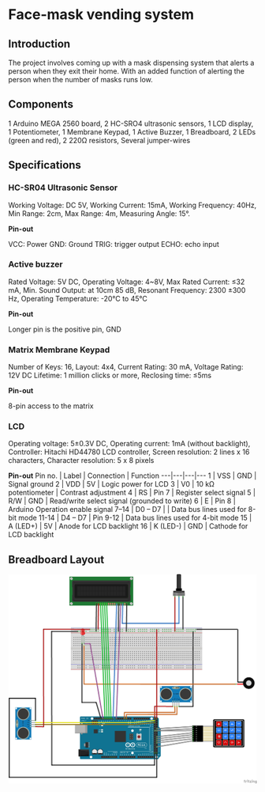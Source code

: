 # Face-mask vending system

## Introduction

The project involves coming up with a mask dispensing system that alerts a person when they exit their home. With an added function of alerting the person when the number of masks runs low.

## Components

1 Arduino MEGA 2560 board,
2 HC-SRO4 ultrasonic sensors,
1 LCD display,
1 Potentiometer,
1 Membrane Keypad,
1 Active Buzzer,
1 Breadboard,
2 LEDs (green and red),
2 220Ω resistors,
Several jumper-wires

## Specifications

### HC-SR04 Ultrasonic Sensor
Working Voltage: DC 5V,
Working Current: 15mA,
Working Frequency: 40Hz,
Min Range: 2cm,
Max Range: 4m,
Measuring Angle: 15°.

**Pin-out**

VCC: Power GND: Ground TRIG: trigger output ECHO: echo input

### Active buzzer
Rated Voltage:	5V DC,
Operating Voltage:	4~8V,
Max Rated Current:	≤32 mA,
Min. Sound Output: at 10cm	85 dB,
Resonant Frequency:	2300 ±300 Hz,
Operating Temperature:	-20°C to 45°C

**Pin-out**

Longer pin is the positive pin, GND

### Matrix Membrane Keypad
Number of Keys:	16, 
Layout:	4x4,
Current Rating:	30 mA,
Voltage Rating:	12V DC
Lifetime:	1 million clicks or more,
Reclosing time:	≤5ms

**Pin-out**

8-pin access to the matrix

### LCD 
Operating voltage:	5±0.3V DC,
Operating current: 1mA (without backlight),
Controller:	Hitachi HD44780 LCD controller,
Screen resolution:	2 lines x 16 characters,
Character resolution:	5 x 8 pixels

**Pin-out**
 Pin no. | Label | Connection	| Function 
---|---|---|---
 1 | VSS | GND | Signal ground 
2 | VDD | 5V | Logic power for LCD 
3	| V0 | 10 kΩ potentiometer |	Contrast adjustment
4	| RS	| Pin 7 | Register select signal
5	| R/W	| GND |	Read/write select signal (grounded to write)
6	| E	| Pin 8 | Arduino	Operation enable signal
7–14 | D0 – D7 |	| Data bus lines used for 8-bit mode
11-14 |	D4 – D7	| Pin 9-12 |	Data bus lines used for 4-bit mode
15 | A (LED+) |	5V | Anode for LCD backlight
16 | K (LED-)	| GND | Cathode for LCD backlight

## Breadboard Layout
![Breadboard layout](Fritzing/Method%20B_bb.jpg)

